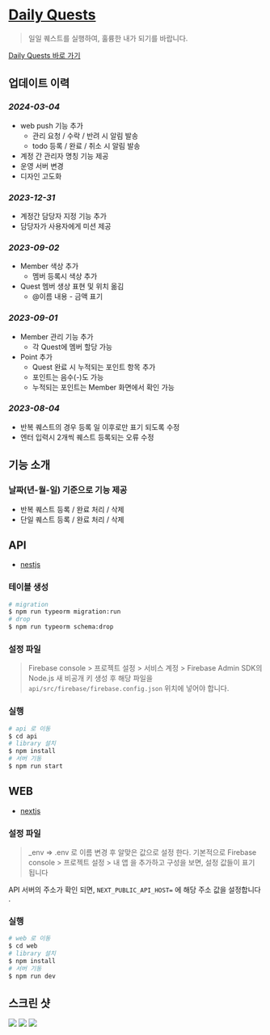 # [Daily Quests](https://217.142.255.104.nip.io/) 

> 일일 퀘스트를 실행하여, 훌륭한 내가 되기를 바랍니다.

[Daily Quests 바로 가기](https://217.142.255.104.nip.io/)

## 업데이트 이력


### *2024-03-04*
- web push 기능 추가
  + 관리 요청 / 수락 / 반려 시 알림 발송
  + todo 등록 / 완료 / 취소 시 알림 발송
- 계정 간 관리자 명칭 기능 제공
- 운영 서버 변경
- 디자인 고도화

### *2023-12-31*
- 계정간 담당자 지정 기능 추가
- 담당자가 사용자에게 미션 제공

### *2023-09-02*
- Member 색상 추가
  + 멤버 등록시 색상 추가 
- Quest 멤버 생상 표현 및 위치 옮김
  + @이름 내용 - 금액 표기 

### *2023-09-01*

- Member 관리 기능 추가
  + 각 Quest에 멤버 할당 가능
- Point 추가
  + Quest 완료 시 누적되는 포인트 항목 추가
  + 포인트는 음수(-)도 가능
  + 누적되는 포인트는 Member 화면에서 확인 가능

### *2023-08-04*
- 반복 퀘스트의 경우 등록 일 이후로만 표기 되도록 수정 
- 엔터 입력시 2개씩 퀘스트 등록되는 오류 수정

## 기능 소개 

### 날짜(년-월-일) 기준으로 기능 제공

- 반복 퀘스트 등록 / 완료 처리 / 삭제
- 단일 퀘스트 등록 / 완료 처리 / 삭제


## API 

- [nestjs](https://nestjs.com/)

### 테이블 생성

```bash
# migration
$ npm run typeorm migration:run
# drop
$ npm run typeorm schema:drop
```
### 설정 파일

> Firebase console > 프로젝트 설정 > 서비스 계정 > Firebase Admin SDK의 Node.js 새 비공개 키 생성 후 해당 파일을 `api/src/firebase/firebase.config.json` 위치에 넣어야 합니다. 


### 실행

```bash
# api 로 이동
$ cd api
# library 설치
$ npm install
# 서버 기동
$ npm run start
```
## WEB

- [nextjs](https://nextjs.org/)

### 설정 파일

>  _env => .env 로 이름 변경 후 알맞은 값으로 설정 한다. 
기본적으로 Firebase console > 프로젝트 설정 > 내 앱 을 추가하고 구성을 보면, 설정 값들이 표기 됩니다 

API 서버의 주소가 확인 되면, `NEXT_PUBLIC_API_HOST=` 에 해당 주소 값을 설정합니다 .

### 실행

```bash
# web 로 이동
$ cd web
# library 설치
$ npm install
# 서버 기동
$ npm run dev
```

## 스크린 샷

![](/screenshot/todo.png)
![](/screenshot/member.png)
![](/screenshot/manager.png)

